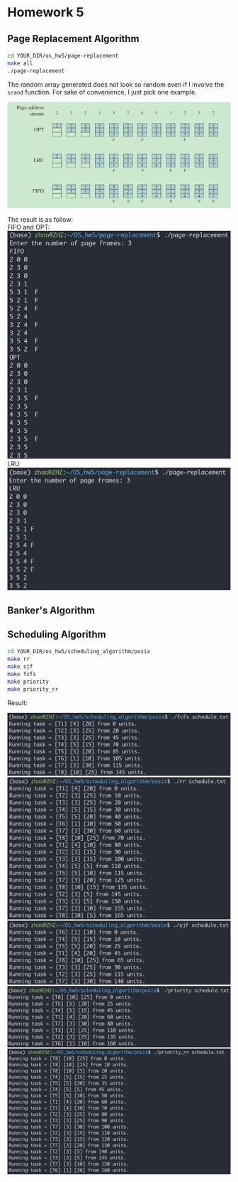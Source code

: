 # Homework 5

## Page Replacement Algorithm

```sh
cd YOUR_DIR/os_hw5/page-replacement
make all
./page-replacement
```

The random array generated does not look so random
even if I involve the `srand` function.
For sake of convenience, I just pick one example.

<img src="./page-replacement/img/check.jpg">

The result is as follow:<br>
FIFO and OPT:<br>
<img src="./page-replacement/img/result_fifo_opt.png"><br>
LRU<br>
<img src="./page-replacement/img/result_lru.png">


## Banker's Algorithm


## Scheduling Algorithm

```sh
cd YOUR_DIR/os_hw5/scheduling_algorithm/posix
make rr
make sjf
make fcfs
make priority
make priority_rr
```

Result:

<img src="./scheduling_algorithm/img/fcfs.png"><br>
<img src="./scheduling_algorithm/img/rr.png"><br>
<img src="./scheduling_algorithm/img/sjf.png"><br>
<img src="./scheduling_algorithm/img/priority.png"><br>
<img src="./scheduling_algorithm/img/priority_rr.png"><br>